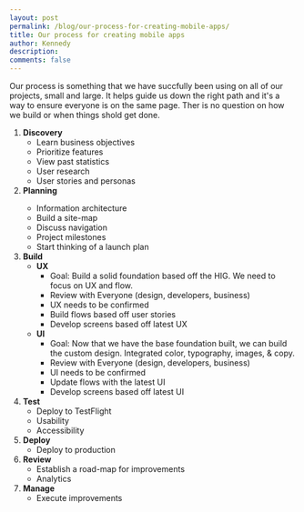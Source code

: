 ```yaml
---
layout: post
permalink: /blog/our-process-for-creating-mobile-apps/
title: Our process for creating mobile apps
author: Kennedy
description:
comments: false
---
```


<p>Our process is something that we have succfully been using on all of our projects, small and large. It helps guide us down the right path and it's a way to ensure everyone is on the same page. Ther is no question on how we build or when things shold get done.</p>

<ol>
  <li>
    <strong>Discovery</strong>
    <ul>
      <li>Learn business objectives</li>
      <li>Prioritize features</li>
      <li>View past statistics</li>
      <li>User research</li>
      <li>User stories and personas</li>
    </ul>
  </li>
  <li>
    <strong>Planning</strong></li>
    <ul>
      <li>Information architecture</li>
      <li>Build a site-map</li>
      <li>Discuss navigation</li>
      <li>Project milestones</li>
      <li>Start thinking of a launch plan</li>
    </ul>
  </li>
  <li>
    <strong>Build</strong>
    <ul>
      <li>
        <strong>UX</strong>
        <ul>
          <li>Goal: Build a solid foundation based off the HIG. We need to focus on UX and flow.</li>
          <li>Review with Everyone (design, developers, business)</li>
          <li>UX needs to be confirmed</li>
          <li>Build flows based off user stories</li>
          <li>Develop screens based off latest UX</li>
        </ul>
      </li>
      <li>
        <strong>UI</strong>
        <ul>
          <li>Goal: Now that we have the base foundation built, we can build the custom design. Integrated color, typography, images, &amp; copy.</li>
          <li>Review with Everyone (design, developers, business)</li>
          <li>UI needs to be confirmed</li>
          <li>Update flows with the latest UI</li>
          <li>Develop screens based off latest UI</li>
        </ul>
      </li>
    </ul>
  </li>
  <li>
    <strong>Test</strong>
    <ul>
      <li>Deploy to TestFlight</li>
      <li>Usability</li>
      <li>Accessibility</li>
    </ul>
  </li>
  <li>
    <strong>Deploy</strong>
    <ul>
      <li>Deploy to production</li>
    </ul>
  </li>
  <li>
    <strong>Review</strong>
    <ul>
      <li>Establish a road-map for improvements</li>
      <li>Analytics</li>
    </ul>
  <li>
    <strong>Manage</strong>
    <ul>
      <li>Execute improvements</li>
    </ul>
  </li>
</ol>
